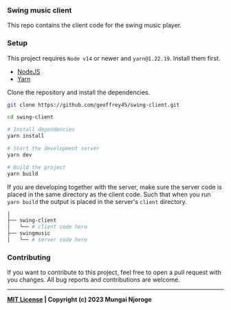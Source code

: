 ### Swing music client

This repo contains the client code for the swing music player.

### Setup

This project requires `Node v14` or newer and `yarn@1.22.19`. Install them first.

- [NodeJS](https://nodejs.org/en/)
- [Yarn](https://yarnpkg.com)

Clone the repository and install the dependencies.

```bash
git clone https://github.com/geoffrey45/swing-client.git

cd swing-client

# Install dependencies
yarn install

# Start the development server
yarn dev

# Build the project
yarn build
```

If you are developing together with the server, make sure the server code is placed in the same directory as the client code. Such that when you run `yarn build` the output is placed in the server's `client` directory.

```bash
│ 
├── swing-client
│   └── # client code here
├── swingmusic
│   └── # server code here
```

### Contributing

If you want to contribute to this project, feel free to open a pull request with you changes. All bug reports and contributions are welcome.

---

**[MIT License](https://opensource.org/licenses/MIT) | Copyright (c) 2023 Mungai Njoroge**
